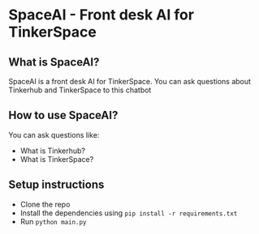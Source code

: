 # SpaceAI - Front desk AI for TinkerSpace

## What is SpaceAI?

SpaceAI is a front desk AI for TinkerSpace. You can ask questions about Tinkerhub and TinkerSpace to this chatbot

## How to use SpaceAI?

You can ask questions like:
- What is Tinkerhub?
- What is TinkerSpace?

## Setup instructions

- Clone the repo
- Install the dependencies using `pip install -r requirements.txt`
- Run `python main.py`
